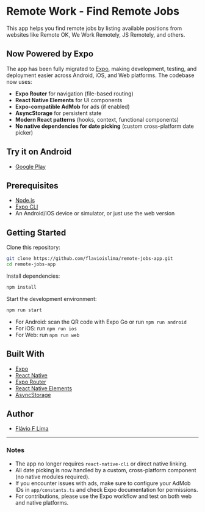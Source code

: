 # Remote Work - Find Remote Jobs

This app helps you find remote jobs by listing available positions from websites like Remote OK, We Work Remotely, JS Remotely, and others.

## Now Powered by Expo

The app has been fully migrated to [Expo](https://expo.dev/), making development, testing, and deployment easier across Android, iOS, and Web platforms. The codebase now uses:

- **Expo Router** for navigation (file-based routing)
- **React Native Elements** for UI components
- **Expo-compatible AdMob** for ads (if enabled)
- **AsyncStorage** for persistent state
- **Modern React patterns** (hooks, context, functional components)
- **No native dependencies for date picking** (custom cross-platform date picker)

## Try it on Android

- [Google Play](https://play.google.com/store/apps/details?id=com.remotework)

## Prerequisites

- [Node.js](https://nodejs.org/)
- [Expo CLI](https://docs.expo.dev/get-started/installation/)
- An Android/iOS device or simulator, or just use the web version

## Getting Started

Clone this repository:

```sh
git clone https://github.com/flavioislima/remote-jobs-app.git
cd remote-jobs-app
```

Install dependencies:

```sh
npm install
```

Start the development environment:

```sh
npm run start
```

- For Android: scan the QR code with Expo Go or run `npm run android`
- For iOS: run `npm run ios`
- For Web: run `npm run web`

## Built With

- [Expo](https://expo.dev/)
- [React Native](https://reactnative.dev/)
- [Expo Router](https://expo.github.io/router/docs)
- [React Native Elements](https://reactnativeelements.com/)
- [AsyncStorage](https://react-native-async-storage.github.io/async-storage/)

## Author

- [Flávio F Lima](https://github.com/flavioislima)

---

### Notes
- The app no longer requires `react-native-cli` or direct native linking.
- All date picking is now handled by a custom, cross-platform component (no native modules required).
- If you encounter issues with ads, make sure to configure your AdMob IDs in `app/constants.ts` and check Expo documentation for permissions.
- For contributions, please use the Expo workflow and test on both web and native platforms.

